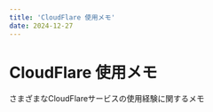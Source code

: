 ```yaml
---
title: 'CloudFlare 使用メモ'
date: 2024-12-27
---
```


# CloudFlare 使用メモ

さまざまなCloudFlareサービスの使用経験に関するメモ
